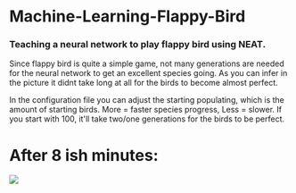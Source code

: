 # Machine-Learning-Flappy-Bird
### Teaching a neural network to play flappy bird using NEAT.
Since flappy bird is quite a simple game, not many generations are needed for the neural network to get an excellent species going. As you can infer in the picture it didnt take long at all for the birds to become almost perfect.

In the configuration file you can adjust the starting populating, which is the amount of starting birds. More = faster species progress, Less = slower. If you start with 100, it'll take two/one generations for the birds to be perfect.

# After 8 ish minutes:
<img src="https://i.imgur.com/2j13v0z.png"/>
